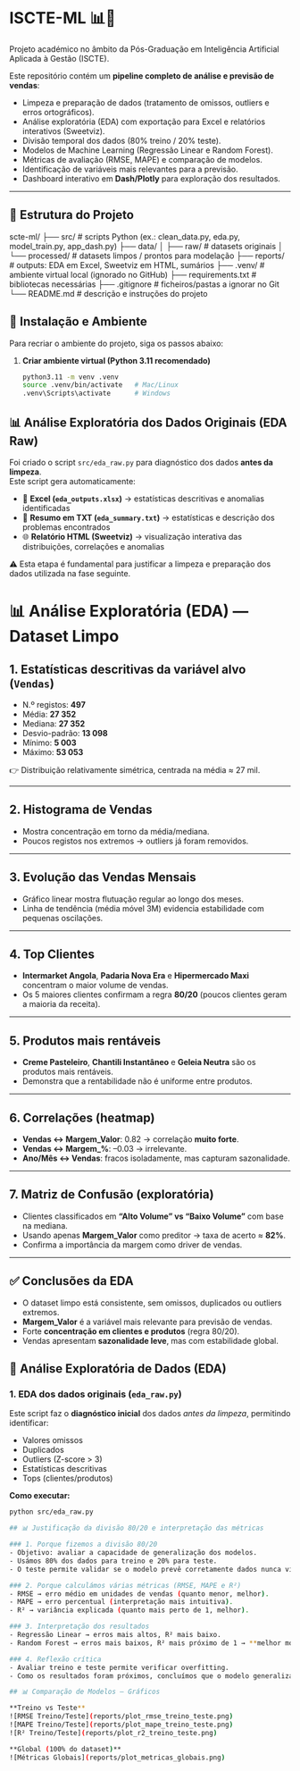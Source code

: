 # ISCTE-ML 📊🤖

Projeto académico no âmbito da Pós-Graduação em Inteligência Artificial Aplicada à Gestão (ISCTE).

Este repositório contém um **pipeline completo de análise e previsão de vendas**:
- Limpeza e preparação de dados (tratamento de omissos, outliers e erros ortográficos).
- Análise exploratória (EDA) com exportação para Excel e relatórios interativos (Sweetviz).
- Divisão temporal dos dados (80% treino / 20% teste).
- Modelos de Machine Learning (Regressão Linear e Random Forest).
- Métricas de avaliação (RMSE, MAPE) e comparação de modelos.
- Identificação de variáveis mais relevantes para a previsão.
- Dashboard interativo em **Dash/Plotly** para exploração dos resultados.

---

## 📂 Estrutura do Projeto
scte-ml/
├── src/                   # scripts Python (ex.: clean_data.py, eda.py, model_train.py, app_dash.py)
├── data/
│   ├── raw/               # datasets originais
│   └── processed/         # datasets limpos / prontos para modelação
├── reports/               # outputs: EDA em Excel, Sweetviz em HTML, sumários
├── .venv/                 # ambiente virtual local (ignorado no GitHub)
├── requirements.txt       # bibliotecas necessárias
├── .gitignore             # ficheiros/pastas a ignorar no Git
└── README.md              # descrição e instruções do projeto
## 🚀 Instalação e Ambiente

Para recriar o ambiente do projeto, siga os passos abaixo:

1. **Criar ambiente virtual (Python 3.11 recomendado)**
   ```bash
   python3.11 -m venv .venv
   source .venv/bin/activate   # Mac/Linux
   .venv\Scripts\activate      # Windows

## 📊 Análise Exploratória dos Dados Originais (EDA Raw)

Foi criado o script `src/eda_raw.py` para diagnóstico dos dados **antes da limpeza**.  
Este script gera automaticamente:

- 📑 **Excel (`eda_outputs.xlsx`)** → estatísticas descritivas e anomalias identificadas  
- 📝 **Resumo em TXT (`eda_summary.txt`)** → estatísticas e descrição dos problemas encontrados  
- 🌐 **Relatório HTML (Sweetviz)** → visualização interativa das distribuições, correlações e anomalias  

⚠️ Esta etapa é fundamental para justificar a limpeza e preparação dos dados utilizada na fase seguinte.


# 📊 Análise Exploratória (EDA) — Dataset Limpo

## 1. Estatísticas descritivas da variável alvo (`Vendas`)
- N.º registos: **497**  
- Média: **27 352**  
- Mediana: **27 352**  
- Desvio-padrão: **13 098**  
- Mínimo: **5 003**  
- Máximo: **53 053**  

👉 Distribuição relativamente simétrica, centrada na média ≈ 27 mil.

---

## 2. Histograma de Vendas
- Mostra concentração em torno da média/mediana.  
- Poucos registos nos extremos → outliers já foram removidos.

---

## 3. Evolução das Vendas Mensais
- Gráfico linear mostra flutuação regular ao longo dos meses.  
- Linha de tendência (média móvel 3M) evidencia estabilidade com pequenas oscilações.  

---

## 4. Top Clientes
- **Intermarket Angola**, **Padaria Nova Era** e **Hipermercado Maxi** concentram o maior volume de vendas.  
- Os 5 maiores clientes confirmam a regra **80/20** (poucos clientes geram a maioria da receita).

---

## 5. Produtos mais rentáveis
- **Creme Pasteleiro**, **Chantili Instantâneo** e **Geleia Neutra** são os produtos mais rentáveis.  
- Demonstra que a rentabilidade não é uniforme entre produtos.

---

## 6. Correlações (heatmap)
- **Vendas ↔ Margem_Valor**: 0.82 → correlação **muito forte**.  
- **Vendas ↔ Margem_%**: –0.03 → irrelevante.  
- **Ano/Mês ↔ Vendas**: fracos isoladamente, mas capturam sazonalidade.

---

## 7. Matriz de Confusão (exploratória)
- Clientes classificados em **“Alto Volume” vs “Baixo Volume”** com base na mediana.  
- Usando apenas **Margem_Valor** como preditor → taxa de acerto ≈ **82%**.  
- Confirma a importância da margem como driver de vendas.

---

## ✅ Conclusões da EDA
- O dataset limpo está consistente, sem omissos, duplicados ou outliers extremos.  
- **Margem_Valor** é a variável mais relevante para previsão de vendas.  
- Forte **concentração em clientes e produtos** (regra 80/20).  
- Vendas apresentam **sazonalidade leve**, mas com estabilidade global.

## 🔎 Análise Exploratória de Dados (EDA)

### 1. EDA dos dados originais (`eda_raw.py`)
Este script faz o **diagnóstico inicial** dos dados *antes da limpeza*, permitindo identificar:
- Valores omissos
- Duplicados
- Outliers (Z-score > 3)
- Estatísticas descritivas
- Tops (clientes/produtos)

**Como executar:**
```bash
python src/eda_raw.py

## 📊 Justificação da divisão 80/20 e interpretação das métricas

### 1. Porque fizemos a divisão 80/20
- Objetivo: avaliar a capacidade de generalização dos modelos.
- Usámos 80% dos dados para treino e 20% para teste.
- O teste permite validar se o modelo prevê corretamente dados nunca vistos.

### 2. Porque calculámos várias métricas (RMSE, MAPE e R²)
- RMSE → erro médio em unidades de vendas (quanto menor, melhor).
- MAPE → erro percentual (interpretação mais intuitiva).
- R² → variância explicada (quanto mais perto de 1, melhor).

### 3. Interpretação dos resultados
- Regressão Linear → erros mais altos, R² mais baixo.
- Random Forest → erros mais baixos, R² mais próximo de 1 → **melhor modelo**.

### 4. Reflexão crítica
- Avaliar treino e teste permite verificar overfitting.
- Como os resultados foram próximos, concluímos que o modelo generaliza bem.

## 📊 Comparação de Modelos — Gráficos

**Treino vs Teste**
![RMSE Treino/Teste](reports/plot_rmse_treino_teste.png)
![MAPE Treino/Teste](reports/plot_mape_treino_teste.png)
![R² Treino/Teste](reports/plot_r2_treino_teste.png)

**Global (100% do dataset)**
![Métricas Globais](reports/plot_metricas_globais.png)